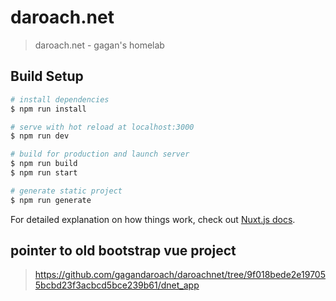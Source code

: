 # daroach.net

> daroach.net - gagan&#39;s homelab

## Build Setup

``` bash
# install dependencies
$ npm run install

# serve with hot reload at localhost:3000
$ npm run dev

# build for production and launch server
$ npm run build
$ npm run start

# generate static project
$ npm run generate
```

For detailed explanation on how things work, check out [Nuxt.js docs](https://nuxtjs.org).

## pointer to old bootstrap vue project

> https://github.com/gagandaroach/daroachnet/tree/9f018bede2e197055bcbd23f3acbcd5bce239b61/dnet_app
